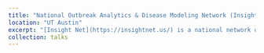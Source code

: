 ```yaml
---
title: "National Outbreak Analytics & Disease Modeling Network (Insight Net)"
location: "UT Austin"
excerpt: "[Insight Net](https://insightnet.us/) is a national network of centers working to improve our collective ability to understand, predict, prepare for, and respond to infectious disease threats through collaboration between analytic experts and public health departments..<br/><img src='https://raw.githubusercontent.com/bikaiming93/bikaiming93.github.io/master/images/Re3.png?raw=true' alt='Digital Twin Project Image'>"
collection: talks
---
```

